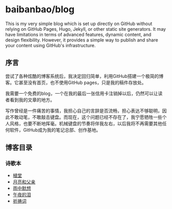 # baibanbao/blog
This is my very simple blog which is set up directly on GitHub without relying on GitHub Pages, Hugo, Jekyll, or other static site generators. It may have limitations in terms of advanced features, dynamic content, and design flexibility. However, it provides a simple way to publish and share your content using GitHub's infrastructure.

## 序言

尝试了各种炫酷的博客系统后，我决定回归简单，利用GitHub搭建一个极简的博客。它甚至没有首页，也不使用GitHub pages，只是我的稿件存放处。

我需要一个免费的blog，一个在我的最后一张信用卡注销掉以后，仍然可以让读者看到我的文章的地方。

写作曾经是一件痛苦的事情，我担心自己的言辞是否流畅，担心表达不够聪明，因此不敢动笔，不敢敲击键盘。而现在，这个问题已经不存在了，我宁愿牺牲一些个人风格，也要不断地挥毫。机械键盘的节奏将伴我左右，以后我将不再需要其他任何软件，GitHub成为我的笔记总部、创作基地。

## 博客目录

### 诗歌本

- [植堂](https://github.com/baibanbao/blog/blob/main/content/prayer-book-001.md)
- [月亮和父亲](https://github.com/baibanbao/blog/blob/main/content/moonlight-and-father.md)
- [雨中默想](https://github.com/baibanbao/blog/blob/main/content/meditation-in-rain.md)
- [午夜的泪](https://github.com/baibanbao/blog/blob/main/content/tear-in-midnight.md)
- [祈祷词](https://github.com/baibanbao/blog/blob/main/content/prayer-book-002.md)
